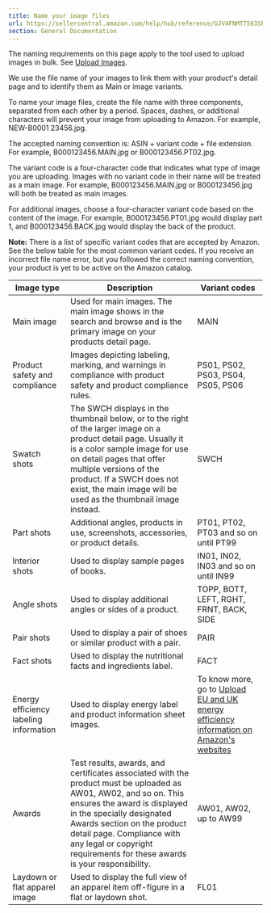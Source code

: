 ```yaml
---
title: Name your image files
url: https://sellercentral.amazon.com/help/hub/reference/GJV4FNMT7563SF5F
section: General Documentation
---
```


The naming requirements on this page apply to the tool used to upload images
in bulk. See [Upload Images](/imaging/upload).

We use the file name of your images to link them with your product's detail
page and to identify them as Main or image variants.

To name your image files, create the file name with three components,
separated from each other by a period. Spaces, dashes, or additional
characters will prevent your image from uploading to Amazon. For example,
NEW-B0001 23456.jpg.

The accepted naming convention is: ASIN + variant code + file extension. For
example, B000123456.MAIN.jpg or B000123456.PT02.jpg.

The variant code is a four-character code that indicates what type of image
you are uploading. Images with no variant code in their name will be treated
as a main image. For example, B000123456.MAIN.jpg or B000123456.jpg will both
be treated as main images.

For additional images, choose a four-character variant code based on the
content of the image. For example, B000123456.PT01.jpg would display part 1,
and B000123456.BACK.jpg would display the back of the product.

**Note:** There is a list of specific variant codes that are accepted by
Amazon. See the below table for the most common variant codes. If you receive
an incorrect file name error, but you followed the correct naming convention,
your product is yet to be active on the Amazon catalog.

Image type | Description | Variant codes  
---|---|---  
Main image | Used for main images. The main image shows in the search and browse and is the primary image on your products detail page. | MAIN  
Product safety and compliance | Images depicting labeling, marking, and warnings in compliance with product safety and product compliance rules. | PS01, PS02, PS03, PS04, PS05, PS06  
Swatch shots | The SWCH displays in the thumbnail below, or to the right of the larger image on a product detail page. Usually it is a color sample image for use on detail pages that offer multiple versions of the product. If a SWCH does not exist, the main image will be used as the thumbnail image instead. | SWCH  
Part shots | Additional angles, products in use, screenshots, accessories, or product details. | PT01, PT02, PT03 and so on until PT99  
Interior shots | Used to display sample pages of books. | IN01, IN02, IN03 and so on until IN99  
Angle shots | Used to display additional angles or sides of a product. | TOPP, BOTT, LEFT, RGHT, FRNT, BACK, SIDE   
Pair shots | Used to display a pair of shoes or similar product with a pair. | PAIR  
Fact shots | Used to display the nutritional facts and ingredients label. | FACT  
Energy efficiency labeling information | Used to display energy label and product information sheet images. | To know more, go to [Upload EU and UK energy efficiency information on Amazon's websites](/gp/help/external/GRKDSM6DGEBJXK3K)  
Awards |  Test results, awards, and certificates associated with the product must be uploaded as AW01, AW02, and so on. This ensures the award is displayed in the specially designated Awards section on the product detail page. Compliance with any legal or copyright requirements for these awards is your responsibility. | AW01, AW02, up to AW99  
Laydown or flat apparel image | Used to display the full view of an apparel item off-figure in a flat or laydown shot. | FL01

